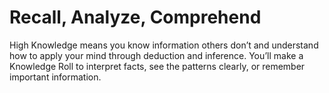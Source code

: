 # Recall, Analyze, Comprehend

High Knowledge means you know information others don’t and understand how to apply your mind through deduction and inference. You’ll make a Knowledge Roll to interpret facts, see the patterns clearly, or remember important information.